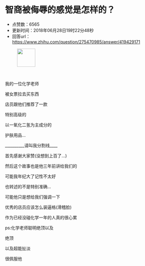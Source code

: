 # 智商被侮辱的感觉是怎样的？
- 点赞数：6565
- 更新时间：2018年06月28日19时22分48秒
- 回答url：https://www.zhihu.com/question/275470985/answer/419429171
<body>
 <figure>
  <img src="https://pic1.zhimg.com/50/v2-dcd22e4f243a5d0f567c7ca40b84d415_720w.jpg?source=1940ef5c" data-rawwidth="60" data-rawheight="60" data-original-token="v2-dcd22e4f243a5d0f567c7ca40b84d415" class="content_image" width="60">
 </figure>
 <br>
 <p data-pid="QDYGit3Y">我的一位化学老师</p>
 <p data-pid="VN_XLh_v">被女票拉去买东西</p>
 <p data-pid="ch2eJFm_">店员跟他们推荐了一款</p>
 <p data-pid="xNSh3Zns">特别高级的</p>
 <p data-pid="CTEmqQ82">以一氧化二氢为主成分的</p>
 <p data-pid="hxrQIORr">护肤用品…</p>
 <p data-pid="DjtBm74l">__________请叫我分割线____</p>
 <p data-pid="1ZhKTwQF">首先感谢大家赞(没想到上百了…)</p>
 <p data-pid="xgqpe2_g">然后这个故事也是他三年前讲给我们的</p>
 <p data-pid="ayn3fofW">可能我年纪大了记性不太好</p>
 <p data-pid="-IXsQS_b">也转述的不是特别准确…</p>
 <p data-pid="B8i6qghQ">可能他只是想给我们强调一下</p>
 <p data-pid="raBjzD_5">优秀的店员应该怎么装逼格(滑稽脸)</p>
 <p data-pid="w9WVpl5G">作为已经没碰化学一年的人真的很心累</p>
 <p data-pid="EkuAki1G">ps:化学老师聪明绝顶以及</p>
 <p data-pid="W7G43rTn">绝顶</p>
 <p data-pid="3P4oZexx">以及超能扯淡</p>
 <p data-pid="zoxQ68HI">很佩服他</p>
</body>